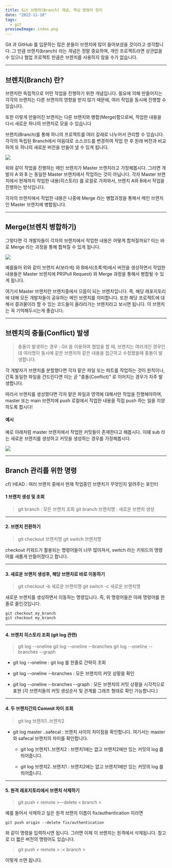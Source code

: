 ```yaml
---
title: Git 브렌치(Branch) 개념, 핵심 명령어 정리
date: "2022-11-18"
tags:
  - git
previewImage: index.png
---
```


Git 과 GitHub 를 입문하는 많은 분들이 브렌치에 많이 들어보셨을 것이라고 생각합니다. 그 만큼 브렌치(branch) 라는 개념은 정말 중요하며, 개인 프로젝트라면 상관없을 수 있으나 협업 프로젝트 만큼은 브렌치를 사용하지 않을 수가 없습니다.

---

## 브렌치(Branch) 란?

브랜치란 독립적으로 어떤 작업을 진행하기 위한 개념입니다. 필요에 의해 만들어지는 각각의 브랜치는 다른 브랜치의 영향을 받지 않기 때문에, 여러 작업을 동시에 진행할 수 있습니다.

또한 이렇게 만들어진 브랜치는 다른 브랜치와 병합(Merge)함으로써, 작업한 내용을 다시 새로운 하나의 브랜치로 모을 수 있습니다

브랜치(Branch)를 통해 하나의 프로젝트를 여러 갈래로 나누어서 관리할 수 있습니다. 각각의 독립된 Branch에서 마음대로 소스코드를 변경하여 작업 한 후 원래 버전과 비교하여 또 하나의 새로운 버전을 만들어 낼 수 있게 됩니다.

![](https://velog.velcdn.com/images/msung99/post/67b3065b-af7a-4ac0-bc6c-308d7ffa08f9/image.png)

위와 같이 작업을 진행하는 메인 브렌치가 Master 브렌치라고 가정해봅시다. 그러면 개발자 A 와 B 는 동일한 Master 브렌치에서 작업하는 것이 아닙니다. 각자 Master 브렌치에서 현재까지 작업한 내용(히스토리) 를 로컬로 가져와서, 브렌치 A와 B에서 작업을 진행하는 방식입니다.

각자의 브렌치에서 작업한 내용은 나중에 Merge 라는 병합과정을 통해서 메인 브렌치인 Master 브렌치에 병합됩니다.

---

## Merge(브렌치 병합하기)

그렇다면 각 개발자들이 각자의 브렌치에서 작업한 내용은 어떻게 합쳐질까요? 이는 바로 Merge 라는 과정을 통해 합쳐질 수 있게 됩니다.

![](https://velog.velcdn.com/images/msung99/post/45d626b9-af69-4c58-bf31-ed365d0f8a57/image.png)

예를들어 위와 같이 브렌치 A(보라색) 와 B에서(초록색)에서 버전을 생성하면서 작업한 내용들은 Master 브렌치에 PR(Pull Request) 와 Merge 과정을 통해서 병합될 수 있게 됩니다.

여기서 Master 브렌치란 브렌치중에서 으뜸이 되는 브렌치입니다. 즉, 해당 레포지토리에 대해 모든 개발자들이 공유하는 메인 브렌치를 의미합니다. 또한 해당 프로젝트에 대해서 결과물이라 할 수 있는 코드들이 올라라가는 브렌치라고 보시면 됩니다. 이 브렌치는 꼭 기억해두시는게 좋습니다.

---

## 브렌치의 충돌(Conflict) 발생

> 충돌이 발생하는 경우 : Git 을 이용하여 협업을 할 때, 브랜치는 여러개인 경우인데 여러명이 동시에 같은 브랜치의 같은 내용을 접근하고 수정했을때 충돌이 발생합니다.

각 개발자가 브렌치를 분할했다면 각자 맡은 파일 또는 파트를 작업하는 것이 원칙이나, 간혹 동일한 파일을 건드린다면 이는 곧 "충돌(Conflict)" 로 이어지는 경우가 자주 발생합니다.

따라서 브렌치를 생성했다면 각자 맡은 파일과 영역에 대해서만 작업을 진행해야하며, master 또는 main 브렌치에 push 로컬에서 작업한 내용을 직접 push 하는 일을 지양하도록 합시다!

#### 예시

예로 아래처럼 master 브렌치에서 작업한 커밋들이 존재한다고 해봅시다.
이떄 sub 라는 새로운 브렌치를 생성하고 커밋을 생성하는 경우를 가정해봅시다.

![](https://velog.velcdn.com/images/msung99/post/892624f1-a7f1-4092-bb12-06be5d5cb2ed/image.png)

---

## Branch 관리를 위한 명령

cf) HEAD : 여러 브랜치 중에서 현재 작업중인 브랜치가 무엇인지 알려주는 포인터

#### 1 브렌치 생성 및 조회

> git branch : 모든 브랜치 조회
> git branch 브랜치명 : 새로운 브랜치 생성

---

#### 2. 브렌치 전환하기

> git checkout 브렌치명
> git switch 브렌치명

checkout 키워드가 활용되는 명령어들이 너무 많아져서, switch 라는 키워드의 명령어를 새롭게 만들어졌다고 합니다.

---

#### 3. 새로운 브랜치 생성후, 해당 브랜치로 바로 이동하기

> git checkout -b 새로운 브랜치명
> git switch -c 새로운 브랜치명

새로운 브렌치를 생성하면서 이동하는 명령입니다. 즉, 위 명령어들은 아래 명령어를 한 줄로 줄인것입니다.

```
git checkout my_branch
git checkout my_branch
```

---

#### 4. 브렌치 히스토리 조회 (git log 관련)

> git log --oneline
> git log --oneline --branches
> git log --oneline --branches --graph

- git log --oneline : git log 를 한줄로 간략히 조회

- git log --oneline --branches : 모든 브랜치의 커밋 상황을 확인

- git log --oneline --branches --graph : 모든 브랜치의 커밋 상황을 시각적으로 표현
  (각 브랜치들의 커밋 생성순서 및 관계를 그래프 형태로 확인 가능합니다.)

---

#### 4. 두 브렌치간의 Commit 차이 조회

> git log 브렌치1..브렌치2

- git log master ..safecal : 브렌치 사이의 차이점을 확인합니다. 여기서는 master 와 safecal 브랜치의 차이를 확인합니다.

  - git log 브렌치1..브렌치2 : 브렌치1에는 없고 브렌치2에만 있는 커밋의 log 를 띄어줍니다.

  - git log 브렌치2..브렌치1 : 브렌치2에는 없고 브렌치1에만 있는 커밋의 log 를 띄어줍니다.

---

#### 5. 원격 레포지토리에서 브랜치 삭제하기

> git push < remote >--delete < branch >

예를 들어서 삭제하고 싶은 원격 브랜치 이름이 fix/authentication 이라면

```
git push origin --delete fix/authentication
```

와 같이 명령을 입력하시면 됩니다. 그러면 이제 이 브랜치는 원격에서 삭제됩니다.
참고로 더 짧은 버전의 명령어도 있습니다.

> git push < remote > :< branch >

이렇게 쓰면 됩니다.

